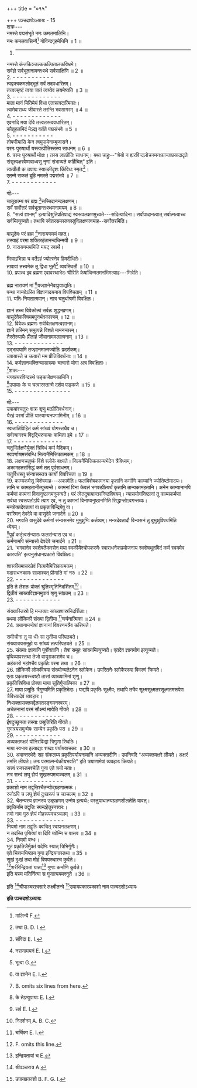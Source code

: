 +++
title = "०१५"

+++
पञ्चदशोऽध्यायः - 15  
शक्रः---  
नमस्ते पद्मसंभूते नमः कमलमालिनि।  
नमः कमलवासिन्यै[^1] गोविन्दगृहमेधिनि ॥ 1 ॥  
1. - - - - - - - - - - - - -  

[^1]: मालिन्यै F. 
  
नमस्ते कंजकिञ्जल्ककल्पितालकविभ्रमे।  
सर्वज्ञे सर्वभूतानामन्तःस्थे सर्वसाक्षिणि ॥ 2 ॥  
2. - - - - - - - - - - -  
त्वद्वक्त्रकमलोद्भूतं सर्वं तदवधारितम्।  
तत्त्वत्सृष्टं त्वया त्रातं त्वय्येव लयमेष्यति ॥ 3 ॥  
3. - - - - - - - - - - - - -  
माता मानं मितिमेयं विधा एतास्त्वदात्मिकाः।  
त्वामेवाराध्य जीवास्ते तरन्ति भवसागरम् ॥ 4 ॥  
4. - - - - - - - - - - - - -  
एवमादि मया देवि तत्त्वतस्त्ववधारितम्।  
कौतूहलमिदं मेऽद्य वर्तते पद्मसंभवे ॥ 5 ॥  
5. - - - - - - - - - - -  
तोषणीयासि केन त्वमुपायेनाम्बुजासने।  
परमः पुरुषार्थो यस्त्वत्प्रीतिस्तस्य साधनम् ॥ 6 ॥  
6. परमः पुरुषार्थो मोक्षः। तस्य त्वत्प्रीतिः साधनम्। यथा चाहुः--"श्रेयो न ह्यरविन्दलोचनमनःकान्ताप्रसादादृते संसृत्यक्षरवैष्णवाध्वसु नृणां संभाव्यते कर्हिचित्" इति।  
त्वत्प्रीतौ क उपायः स्यात्कीदृशः किंविधः स्मृतः[^2]।  
एतन्मे सकलं ब्रूहि नमस्ते पद्मसंभवे ॥ 7 ॥  
7. - - - - - - - - - - - -  

[^2]: तथा B. D. I. 
  
श्रीः---  
चातुरात्म्यं परं ब्रह्म [^3]सच्चिदानन्दलक्षणम्।  
सर्वं सर्वोत्तरं सर्वभूतान्तःस्थमनामयम् ॥ 8 ॥  
8. "सत्यं ज्ञानम्" इत्यादिश्रुतिप्रतिपाद्यं स्वरूपलक्षणमुच्यते---सदित्यादिना। सर्वोपादानत्वात् सर्वात्मत्वाच्च सर्वमित्युच्यते। तथापि स्वेतरसमस्तवस्तुविलक्षणत्वमाह--सर्वोत्तरमिति।  

[^3]: संविदा E. I. 
  
वासुदेवः परं ब्रह्म [^4]नारायणमयं महत्।  
तस्याहं परमा शक्तिरहंतानन्दचिन्मयी ॥ 9 ॥  
9. नारायणमयमिति मयट् स्वार्थे।  

[^4]: नराणामयनं E. I. 
  
भिन्नाऽभिन्ना च वर्तेऽहं ज्योत्स्नेव हिमदीधितेः।  
तावावां तत्त्वमेकं तु द्विधा भूतौ[^5] व्यवस्थितौ ॥ 10 ॥  
10. प्रपञ्च इव ब्रह्मण एवावस्थाभेदः श्रीरिति केषांचिन्मतमनभिमत्याह---भिन्नेति।  

[^5]: भूत्वा G. 
  
ब्रह्म नारायणं मां [^6]यज्ज्ञानेनैवाप्रुयाद्यतिः।  
पन्था नान्योऽस्ति विज्ञानादयनाय विपश्चिताम् ॥ 11 ॥  
11. यतिः नियतात्मवान्। नात्र चतुर्थाश्रमी विवक्षितः।  

[^6]: वा ज्ञानेन E. I. 
  
ज्ञानं तच्च विवेकोत्थं सर्वतः शुद्धमव्रणम्।  
वासुदेवैकविषयमपुनर्भवकारणम् ॥ 12 ॥  
12. विवेकः ब्रह्मणः सर्वविलक्षणत्वज्ञानम्।  
ज्ञाने तस्मिन् समुत्पन्ने विशते मामनन्तरम्।  
तैस्तैरुपायैः प्रीताहं जीवानाममलात्मनाम् ॥ 13 ॥  
13. - - - - - - - - - - - - -  
उद्भावयामि तज्ज्ञानमात्मज्योतिः प्रदर्शकम्।  
उपायास्ते च चत्वारो मम प्रीतिविवर्धनाः ॥ 14 ॥  
14. कर्मज्ञानभक्तिन्यासाख्याः चत्वारो योगा अत्र विवक्षिताः।  
[^7]शक्रः---  
भगवत्यरविन्दस्थे पङ्कजेक्षणकामिनि।  
[^8]उपायाः के च चत्वारस्तान्मे दर्शय पङ्कजे ॥ 15 ॥  
15. - - - - - - - - - - - - - - -  

[^7]: B. omits six lines from here. 
  

[^8]: के तेऽप्युपायाः E. I. 
  
श्रीः---  
उपायांश्चतुरः शक्र शृणु मत्प्रीतिवर्धनान्।  
यैरहं परमां प्रीतिं यास्याम्यनपगामिनीम् ॥ 16 ॥  
16. - - - - - - - - - - - - -  
स्वजातिविहितं कर्म सांख्यं योगस्तथैव च।  
सर्वत्यागश्च विद्वद्भिरुपायाः कथिता इमे ॥ 17 ॥  
17. - - - - - - - - - - - - -  
चतुर्भिर्लक्षणैर्युक्तं त्रिविधं कर्म वैदिकम्।  
स्ववर्णाश्रमसंबन्धि नित्यनैमित्तिकात्मकम् ॥ 18 ॥  
18. लक्षणचतुष्कं विंशे श्लोके वक्ष्यते। नित्यनैमित्तिककाम्यभेदेन त्रैविध्यम्।  
अकामहतसंसिद्धं कर्म तत् पूर्वसाधनम्।  
चतुर्विधस्तु संन्यासस्तत्र कार्यो विपश्चिता ॥ 19 ॥  
19. काम्यकर्मसु विशेषमाह---अकामेति। फलविशेषकामनया कृतानि कर्माणि काम्यानि ज्योतिष्टोमादयः। तानि च कामहतानीत्युच्यन्ते। कामनां विना केवलं भगवत्प्रीत्यर्थं कृतानि तान्यकामहतानि। अनेन काम्यानामपि कर्मणां कामनां विनानुष्ठानमनुमन्यते। परं त्वेतदुपायान्तरनिष्ठविषयम्। न्यासयोगनिष्ठानां तु काम्यकर्मणां सर्वथा स्वरूपतोऽपि त्याग एव, न तु कामनां विनाप्यनुष्ठानमिति सिद्धान्तोऽवगन्तव्यः।  
मन्त्रोक्तदेवतायां वा प्रकृताविन्द्रियेषु वा।  
परस्मिन् देवदेवे वा वासुदेवे जनार्दने ॥ 20 ॥  
20. भगवति वासुदेवे कर्मणां संन्यसनमेव मुमुक्षुभिः कर्तव्यम्। मन्त्रदेवतादौ विन्यसनं तु बुभुक्षुविषयमिति ध्येयम्।  
[^9]पूर्वं कर्तृत्वसंन्यासः फलसंन्यास एव च।  
कर्मणामपि संन्यासो देवदेवे जनार्दने ॥ 21 ॥  
21. `भगवानेव स्वशेषतैकरसेन मया स्वकीयैश्चोपकरणैः स्वाराधनैकप्रयोजनाय स्वशेषभूतमिदं कर्म स्वयमेव कारयति' इत्यनुसंधानप्रकारो विवक्षितः।  

[^9]: सर्व E. I. 
  
शास्त्रीयमाचरन्नेवं नित्यनैमित्तिकात्मकम्।  
मदाराधनकामः सञ्शश्वत् प्रीणाति मां नरः ॥ 22 ॥  
22. - - - - - - - - - - - - -  
इति ते लेशतः प्रोक्तं श्रुतिस्मृतिनिदर्शितम्[^10]।  
द्वितीयं सांख्यविज्ञानमुपायं श्रृणु सांप्रतम् ॥ 23 ॥  
23. - - - - - - - - - - - -  
 
[^10]: निदर्शनम् A. B. C. 
  
संख्यास्तिस्रो हि मन्तव्याः सांख्यशास्रनिदर्शिताः।  
प्रथमा लौकिकी संख्या द्वितीया [^11]चर्चनात्मिका ॥ 24 ॥  
24. त्रयाणामप्येषां ज्ञानानां विवरणमत्रैव करिष्यते।  

[^11]: चर्चिका E. I. 
  
समीचीना तु या धीः सा तृतीया परिपठ्यते।  
संख्यात्रयसमूहो यः सांख्यं तत्परिपठ्यते ॥ 25 ॥  
25. संख्याः ज्ञानानि पूर्वोक्तानि। तेषां समूहः सांख्यमित्युच्यते। एतदेव ज्ञानयोग इत्युच्यते।  
पृथिव्यापस्तथा तेजो वायुराकाशमेव च।  
अहंकारो महांश्चैव प्रकृतिः परमा तथा ॥ 26 ॥  
26. लौकिकी लोकविषया संख्योच्यतेऽनेन श्लोकेन। उपरितनैः श्लोकैरस्या विवरणं क्रियते।  
एताः प्रकृतयस्त्त्वष्टौ तासां व्याख्यामिमां शृणु।  
प्रकृतिस्रिविधा प्रोक्ता माया सूतिर्गुणात्मिका ॥ 27 ॥  
27. माया प्रसूतिः त्रैगुण्यमिति प्रकृतिभेदाः। यद्यपि प्रकृतिः सूक्ष्मैव; तथापि तत्रैव सूक्ष्मसूक्ष्मतरसूक्ष्मतमरूपेण त्रैविध्यादेवं व्यवहारः।  
निःसक्तासक्तमद्वैतमतरङ्गमनश्वरम्।  
अचेतनानां परमं सौक्ष्म्यं मायेति गीयते ॥ 28 ॥  
28. - - - - - - - - - - - - -  
ईषदुच्छूनता तस्याः प्रसूतिरिति गीयते।  
गुणत्रयसमुन्मेषः साम्येन प्रकृतिः परा ॥ 29 ॥  
29. - - - - - - - - - - - -  
अव्यक्तमक्षरं योनिरविद्या त्रिगुणा स्थितिः।  
माया स्वभाव इत्याद्याः शब्दाः पर्यायवाचकाः ॥ 30 ॥  
30. अवान्तरभेदैः सह संकलय्य प्रकृतिपर्यायनामानि अव्यक्तादीनि। उपनिषदि "अव्यक्तमक्षरे लीयते। अक्षरं तमसि लीयते। तमः परमात्मन्येकीयभवति" इति त्रयाणामेषां व्यवहारः क्रियते।  
सत्त्वं रजस्तमश्चेति गुणा एते त्रयो मताः।  
तत्र सत्त्वं लघु ज्ञेयं सुखरूपमचञ्चलम् ॥ 31 ॥  
31. - - - - - - - - - - - - -  
प्रकाशो नाम तद्वृत्तिश्चैतन्योद्ग्रहणात्मकः।  
रजोऽपि च लघु ज्ञेयं दुःखरूपं च चञ्चलम् ॥ 32 ॥  
32. चैतन्यस्य ज्ञानस्य उद्‌ग्रहणम् उन्मेष इत्यर्थः; वस्तुयाथात्म्यग्रहणशीलतेति यावत्।  
प्रवृत्तिर्नाम तद्वृत्तिः स्पन्दहेतुरनश्वरः।  
तमो नाम गुरु ज्ञेयं मोहरूपमचञ्चलम् ॥ 33 ॥  
33. - - - - - - - - - - - - -  
नियमो नाम तद्वृतिः क्वचित् स्वापनलक्षणम्।  
न तदस्ति पृथिव्यां वा दिवि व्योम्नि च वासव ॥ 34 ॥  
34. नियमो बन्धः।  
भूतं प्रकृतिजैर्मुक्तं यदेभिः स्यात् त्रिभिर्गुणैः।  
एते चित्तमधिष्ठाय गुणा इन्द्रियगास्तथा ॥ 35 ॥  
सुखं दुःखं तथा मोहं विषयस्थाश्च कुर्वते।  
[^12]शरीरेन्द्रियतां याता[^13] गुणाः कर्माणि कुर्वते।  
इति यस्य मतिर्नित्या स गुणात्ययमश्नुते ॥ 36 ॥  

[^12]: F. omits this line. 
  

[^13]: इन्द्रियतायां च E. 
  
इति [^14]श्रीपाञ्चरात्रसारे लक्ष्मीतन्त्रे [^15]उपायप्रकारप्रकाशो नाम पञ्चदशोऽध्यायः  

[^14]: श्रीपञ्चरात्र A. 
  

[^15]: उपायप्रकाशो B. F. G. I. 
  
********इति पञ्चदशोऽध्यायः********